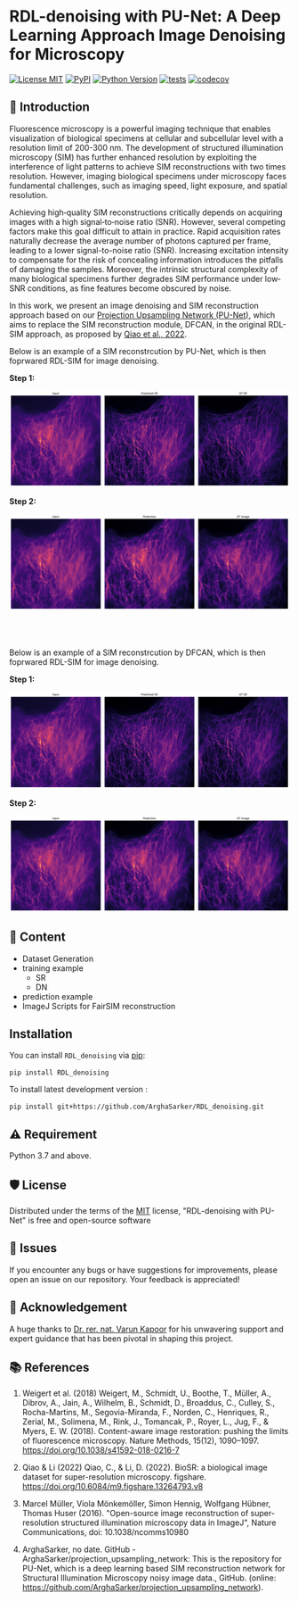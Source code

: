 # RDL-denoising with PU-Net: A Deep Learning Approach Image Denoising for Microscopy

[![License MIT](https://img.shields.io/pypi/l/RDL_denoising.svg?color=green)](https://github.com/ArghaSarker/RDL_denoising/raw/main/LICENSE)
[![PyPI](https://img.shields.io/pypi/v/RDL_denoising.svg?color=green)](https://pypi.org/project/RDL_denoising)
[![Python Version](https://img.shields.io/pypi/pyversions/RDL_denoising.svg?color=green)](https://python.org)
[![tests](https://github.com/ArghaSarker/RDL_denoising/workflows/tests/badge.svg)](https://github.com/ArghaSarker/RDL_denoising/actions)
[![codecov](https://codecov.io/gh/ArghaSarker/RDL_denoising/branch/main/graph/badge.svg)](https://codecov.io/gh/ArghaSarker/RDL_denoising)


## 🗿 Introduction

Fluorescence microscopy is a powerful imaging technique that enables visualization
of biological specimens at
cellular and subcellular level with a resolution limit of 200-300 nm. The development of structured illumination microscopy (SIM) has further enhanced resolution by exploiting the interference of light patterns to achieve SIM reconstructions with two times resolution. However, imaging biological specimens under microscopy faces fundamental challenges, such as imaging speed, light exposure, and spatial resolution.


Achieving high‐quality SIM reconstructions critically depends on acquiring images with a high signal‐to‐noise ratio (SNR). However, several competing factors make this goal difficult to attain in practice. Rapid acquisition rates naturally decrease the average number of photons captured per frame, leading to a lower signal-to-noise ratio (SNR). Increasing excitation intensity to compensate for the risk of concealing information introduces the pitfalls of damaging the samples. Moreover, the intrinsic structural complexity of many biological specimens further degrades SIM performance under low‐SNR conditions, as fine features become obscured by noise.

In this work, we present an image denoising and SIM reconstruction approach based on our [Projection Upsampling Network (PU-Net)](https://github.com/ArghaSarker/projection_upsampling_network), which aims to replace the SIM reconstruction module, DFCAN, in the original RDL-SIM approach, as proposed by [Qiao et al., 2022](https://www.nature.com/articles/s41587-022-01471-3).




Below is an example of a SIM reconstrcution by PU-Net, which is then foprwared RDL-SIM for image denoising.

**Step 1:**

<div align="center">
    <img src="./images/rdl_PU-Net_SR.png" alt="SIM reconsturuction by PU-Net">
</div>

**Step 2:**

<div align="center">
    <img src="./images/rdl_PU-Net_3d.png" alt="PU-Net + RDL denoising">
</div>

<div style="height: 50px;"></div>


Below is an example of a SIM reconstrcution by DFCAN, which is then foprwared RDL-SIM for image denoising.

**Step 1:**

<div align="center">
    <img src="./images/rdl_SIM_SR.png" alt="SIM reconsturuction by DFCAN">
</div>

**Step 2:**

<div align="center">
    <img src="./images/rdl_SIM_3d.png" alt="DFCAN+ RDL denoising">
</div>







<!-- A simple package to use with caped

----------------------------------

This [caped] package was generated with [Cookiecutter] using [@caped]'s [cookiecutter-template] template. -->

## 🧾 Content
- Dataset Generation
- training example
    - SR
    - DN
- prediction example
- ImageJ Scripts for FairSIM  reconstruction

## Installation

You can install `RDL_denoising` via [pip]:

    pip install RDL_denoising



To install latest development version :

    pip install git+https://github.com/ArghaSarker/RDL_denoising.git


## ⚠️ Requirement
Python 3.7 and above.




## 🛡 License

Distributed under the terms of the [MIT] license,
"RDL-denoising with PU-Net" is free and open-source software

## 🐞 Issues

If you encounter any bugs or have suggestions for improvements, please open an issue on our repository. Your feedback is appreciated!





## 🙏 Acknowledgement



A huge thanks to [Dr. rer. nat. Varun Kapoor](https://github.com/kapoorlab) for his unwavering support and expert guidance that has been pivotal in shaping this project.


## 📚 References
1. Weigert et al. (2018)
Weigert, M., Schmidt, U., Boothe, T., Müller, A., Dibrov, A., Jain, A., Wilhelm, B., Schmidt, D., Broaddus, C., Culley, S., Rocha-Martins, M., Segovia-Miranda, F., Norden, C., Henriques, R., Zerial, M., Solimena, M., Rink, J., Tomancak, P., Royer, L., Jug, F., & Myers, E. W. (2018). Content-aware image restoration: pushing the limits of fluorescence microscopy. Nature Methods, 15(12), 1090–1097. https://doi.org/10.1038/s41592-018-0216-7

2. Qiao & Li (2022)
Qiao, C., & Li, D. (2022). BioSR: a biological image dataset for super-resolution microscopy. figshare. https://doi.org/10.6084/m9.figshare.13264793.v8

3. Marcel Müller, Viola Mönkemöller, Simon Hennig, Wolfgang Hübner, Thomas Huser (2016).
"Open-source image reconstruction of super-resolution structured illumination microscopy data in ImageJ",
Nature Communications, doi: 10.1038/ncomms10980

4. ArghaSarker, no date. GitHub - ArghaSarker/projection_upsampling_network: This is the repository for PU-Net, which is a deep learning based SIM reconstruction network for Structural Illumination Microscopy noisy image data., GitHub. (online: https://github.com/ArghaSarker/projection_upsampling_network).



[pip]: https://pypi.org/project/pip/
[caped]: https://github.com/Kapoorlabs-CAPED
[Cookiecutter]: https://github.com/audreyr/cookiecutter
[@caped]: https://github.com/Kapoorlabs-CAPED
[MIT]: http://opensource.org/licenses/MIT
[BSD-3]: http://opensource.org/licenses/BSD-3-Clause
[GNU GPL v3.0]: http://www.gnu.org/licenses/gpl-3.0.txt
[GNU LGPL v3.0]: http://www.gnu.org/licenses/lgpl-3.0.txt
[Apache Software License 2.0]: http://www.apache.org/licenses/LICENSE-2.0
[Mozilla Public License 2.0]: https://www.mozilla.org/media/MPL/2.0/index.txt
[cookiecutter-template]: https://github.com/Kapoorlabs-CAPED/cookiecutter-template

[file an issue]: https://github.com/ArghaSarker/RDL_denoising/issues

[caped]: https://github.com/Kapoorlabs-CAPED/
[tox]: https://tox.readthedocs.io/en/latest/
[pip]: https://pypi.org/project/pip/
[PyPI]: https://pypi.org/
